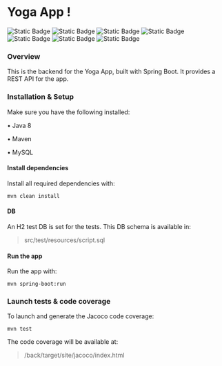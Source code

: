 # Yoga App !
![Static Badge](https://img.shields.io/badge/Java-1.8-green) ![Static Badge](https://img.shields.io/badge/Spring_Boot-2.6.1-green) ![Static Badge](https://img.shields.io/badge/MySQL-blue) ![Static Badge](https://img.shields.io/badge/H2-blue) ![Static Badge](https://img.shields.io/badge/Maven-orange) ![Static Badge](https://img.shields.io/badge/JUnit-purple) ![Static Badge](https://img.shields.io/badge/Jacoco-purple) 




### Overview

This is the backend for the Yoga App, built with Spring Boot. It provides a REST API for the app.

### Installation & Setup

Make sure you have the following installed:

• Java 8

• Maven

• MySQL

#### Install dependencies

Install all required dependencies with:

``` mvn clean install ```

#### DB 

An H2 test DB is set for the tests. This DB schema is available in:
>src/test/resources/script.sql

#### Run the app

Run the app with:

```mvn spring-boot:run ```

### Launch tests & code coverage

To launch and generate the Jacoco code coverage:

``` mvn test ```

The code coverage will be available at:
> /back/target/site/jacoco/index.html


